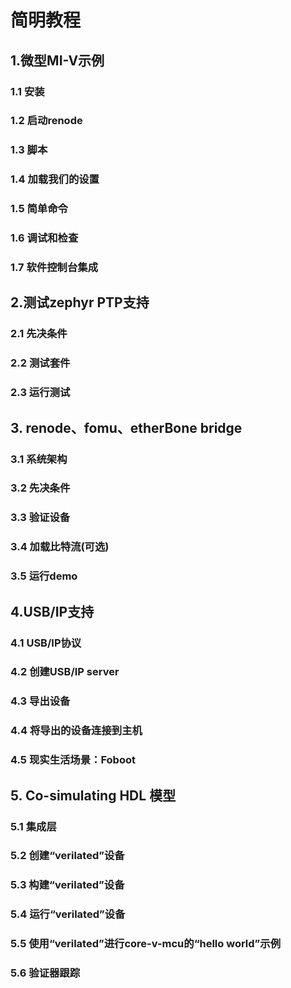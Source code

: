 # 简明教程

## 1.微型MI-V示例

### 1.1 安装

### 1.2 启动renode

### 1.3 脚本

### 1.4 加载我们的设置

### 1.5 简单命令

### 1.6 调试和检查

### 1.7 软件控制台集成

## 2.测试zephyr PTP支持

### 2.1 先决条件

### 2.2 测试套件

### 2.3 运行测试

## 3. renode、fomu、etherBone bridge

### 3.1 系统架构

### 3.2 先决条件

### 3.3 验证设备

### 3.4 加载比特流(可选)

### 3.5 运行demo

## 4.USB/IP支持

### 4.1 USB/IP协议

### 4.2 创建USB/IP server

### 4.3 导出设备

### 4.4 将导出的设备连接到主机

### 4.5 现实生活场景：Foboot

## 5. Co-simulating HDL 模型

### 5.1 集成层

### 5.2 创建“verilated”设备

### 5.3 构建“verilated”设备

### 5.4 运行“verilated”设备

### 5.5 使用“verilated”进行core-v-mcu的“hello world”示例

### 5.6 验证器跟踪

